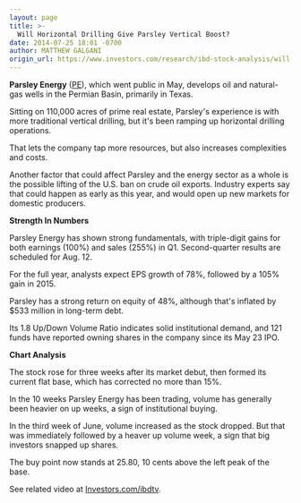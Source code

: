 ```yaml
---
layout: page
title: >-
  Will Horizontal Drilling Give Parsley Vertical Boost?
date: 2014-07-25 18:01 -0700
author: MATTHEW GALGANI
origin_url: https://www.investors.com/research/ibd-stock-analysis/will-horizontal-drilling-give-parsley-energy-a-vertical-boost/
---
```





**Parsley Energy** ([PE](https://research.investors.com/quote.aspx?symbol=PE)), which went public in May, develops oil and natural-gas wells in the Permian Basin, primarily in Texas.

  

Sitting on 110,000 acres of prime real estate, Parsley's experience is with more traditional vertical drilling, but it's been ramping up horizontal drilling operations.

  

That lets the company tap more resources, but also increases complexities and costs.

  

Another factor that could affect Parsley and the energy sector as a whole is the possible lifting of the U.S. ban on crude oil exports. Industry experts say that could happen as early as this year, and would open up new markets for domestic producers.

  

**Strength In Numbers**

  

Parsley Energy has shown strong fundamentals, with triple-digit gains for both earnings (100%) and sales (255%) in Q1. Second-quarter results are scheduled for Aug. 12.

  

For the full year, analysts expect EPS growth of 78%, followed by a 105% gain in 2015.

  

Parsley has a strong return on equity of 48%, although that's inflated by $533 million in long-term debt.

  

Its 1.8 Up/Down Volume Ratio indicates solid institutional demand, and 121 funds have reported owning shares in the company since its May 23 IPO.

  

**Chart Analysis**

  

The stock rose for three weeks after its market debut, then formed its current flat base, which has corrected no more than 15%.

  

In the 10 weeks Parsley Energy has been trading, volume has generally been heavier on up weeks, a sign of institutional buying.

  

In the third week of June, volume increased as the stock dropped. But that was immediately followed by a heaver up volume week, a sign that big investors snapped up shares.

  

The buy point now stands at 25.80, 10 cents above the left peak of the base.

  

See related video at [Investors.com/ibdtv](http://ibdtv.investors.com/).




